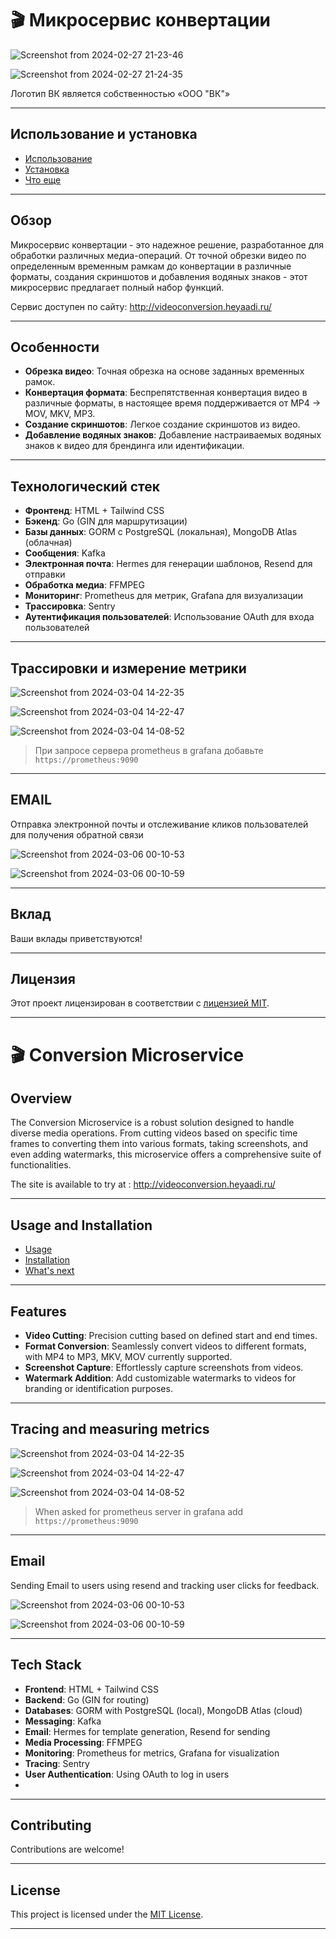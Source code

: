 # 🎬 Микросервис конвертации



![Screenshot from 2024-02-27 21-23-46](https://github.com/shuklarituparn/Conversion-Microservice/assets/66947051/ce4cfde8-0c11-496b-be62-4c3f73e8206c)

![Screenshot from 2024-02-27 21-24-35](https://github.com/shuklarituparn/Conversion-Microservice/assets/66947051/6085f17c-e6c9-41a7-86bf-e1a5efada1f5)

Логотип ВК является собственностью «ООО "ВК"»

---
## Использование и установка

- [Использование](docs/usage.md)
- [Установка](docs/setup.md)
- [Что еще](docs/what's_coming.md)

---


## Обзор

Микросервис конвертации - это надежное решение, разработанное для обработки различных медиа-операций. От точной обрезки видео по определенным временным рамкам до конвертации в различные форматы, создания скриншотов и добавления водяных знаков - этот микросервис предлагает полный набор функций.

Сервис доступен по сайту: http://videoconversion.heyaadi.ru/

---

## Особенности

- **Обрезка видео**: Точная обрезка на основе заданных временных рамок.
- **Конвертация формата**: Беспрепятственная конвертация видео в различные форматы, в настоящее время поддерживается от MP4 -> MOV, MKV, MP3.
- **Создание скриншотов**: Легкое создание скриншотов из видео.
- **Добавление водяных знаков**: Добавление настраиваемых водяных знаков к видео для брендинга или идентификации.
---
## Технологический стек

- **Фронтенд**: HTML + Tailwind CSS
- **Бэкенд**: Go (GIN для маршрутизации)
- **Базы данных**: GORM с PostgreSQL (локальная), MongoDB Atlas (облачная)
- **Сообщения**: Kafka
- **Электронная почта**: Hermes для генерации шаблонов, Resend для отправки
- **Обработка медиа**: FFMPEG
- **Мониторинг**: Prometheus для метрик, Grafana для визуализации
- **Трассировка**: Sentry
- **Аутентификация пользователей**: Использование OAuth для входа пользователей
---
## Трассировки и измерение метрики

![Screenshot from 2024-03-04 14-22-35](https://github.com/shuklarituparn/Conversion-Microservice/assets/66947051/6e559405-68a1-4879-be50-29f52d751427)

![Screenshot from 2024-03-04 14-22-47](https://github.com/shuklarituparn/Conversion-Microservice/assets/66947051/cd9c4711-e371-4c01-a60a-707ad7445b10)

![Screenshot from 2024-03-04 14-08-52](https://github.com/shuklarituparn/Conversion-Microservice/assets/66947051/15d178fe-729c-49e5-b0f9-ca732c6b7a3a)

> При запросе сервера prometheus в grafana добавьте `https://prometheus:9090`

---

## EMAIL

Отправка электронной почты и отслеживание кликов пользователей для получения обратной связи 


![Screenshot from 2024-03-06 00-10-53](https://github.com/shuklarituparn/Conversion-Microservice/assets/66947051/0b7a6bb4-a82f-4b06-98d3-65a409142ea4)


![Screenshot from 2024-03-06 00-10-59](https://github.com/shuklarituparn/Conversion-Microservice/assets/66947051/b991679e-75e1-4111-8277-292e4bf81725)


---

## Вклад

Ваши вклады приветствуются!

---
## Лицензия

Этот проект лицензирован в соответствии с [лицензией MIT](LICENSE).

---


# 🎬 Conversion Microservice


## Overview

The Conversion Microservice is a robust solution designed to handle diverse media operations. From cutting videos based on specific time frames to converting them into various formats, taking screenshots, and even adding watermarks, this microservice offers a comprehensive suite of functionalities.

The site is available to try at : http://videoconversion.heyaadi.ru/

---



## Usage and Installation

- [Usage](docs/usage_eng.md)
- [Installation](docs/setup_eng.md)
- [What's next](docs/what's_coming_en.md)

---

## Features

- **Video Cutting**: Precision cutting based on defined start and end times.
- **Format Conversion**: Seamlessly convert videos to different formats, with MP4 to MP3, MKV, MOV currently supported.
- **Screenshot Capture**: Effortlessly capture screenshots from videos.
- **Watermark Addition**: Add customizable watermarks to videos for branding or identification purposes.

---
## Tracing and measuring metrics

![Screenshot from 2024-03-04 14-22-35](https://github.com/shuklarituparn/Conversion-Microservice/assets/66947051/6e559405-68a1-4879-be50-29f52d751427)

![Screenshot from 2024-03-04 14-22-47](https://github.com/shuklarituparn/Conversion-Microservice/assets/66947051/cd9c4711-e371-4c01-a60a-707ad7445b10)

![Screenshot from 2024-03-04 14-08-52](https://github.com/shuklarituparn/Conversion-Microservice/assets/66947051/15d178fe-729c-49e5-b0f9-ca732c6b7a3a)

> When asked for prometheus server in grafana add `https://prometheus:9090`

---

## Email

Sending Email to users using resend and tracking user clicks for feedback.


![Screenshot from 2024-03-06 00-10-53](https://github.com/shuklarituparn/Conversion-Microservice/assets/66947051/0b7a6bb4-a82f-4b06-98d3-65a409142ea4)


![Screenshot from 2024-03-06 00-10-59](https://github.com/shuklarituparn/Conversion-Microservice/assets/66947051/b991679e-75e1-4111-8277-292e4bf81725)



---

## Tech Stack

- **Frontend**: HTML + Tailwind CSS
- **Backend**: Go (GIN for routing)
- **Databases**: GORM with PostgreSQL (local), MongoDB Atlas (cloud)
- **Messaging**: Kafka
- **Email**: Hermes for template generation, Resend for sending
- **Media Processing**: FFMPEG
- **Monitoring**: Prometheus for metrics, Grafana for visualization
- **Tracing**: Sentry
- **User Authentication**: Using OAuth to log in users
- 
---

## Contributing

Contributions are welcome!

---

## License

This project is licensed under the [MIT License](LICENSE).

---
